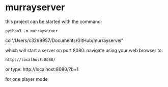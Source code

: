 
# murrayserver

this project can be started with the command:

```
python3 -m murrayserver
```


cd '/Users/c3299957/Documents/GitHub/murrayserver'

which will start a server on port 8080. navigate using your web browser to:

```
http://localhost:8080/
```

 


or type:
http://localhost:8080/?b=1 

for one player mode

